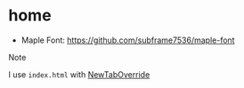 # home

- Maple Font: <https://github.com/subframe7536/maple-font>

> [!NOTE]
> I use `index.html` with [NewTabOverride](https://addons.mozilla.org/en-US/firefox/addon/new-tab-override/)
